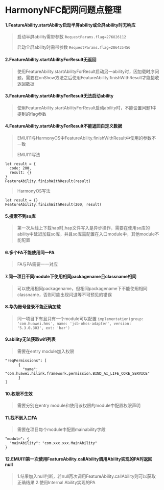 # HarmonyNFC配网问题点整理
#### 1.FeatureAbility.startAbility启动半屏ability或全屏ability时无响应
>启动半屏ability需带参数
>`RequestParams.flag=276826112`
>
>启动全屏ability时需带参数
>`RequestParams.flag=286435456`

#### 2.FeatureAbility.startAbilityForResult无返回
>使用FeatureAbility.startAbilityForResult启动另一ability时，因加载时序问题，需要在onShow方法之后使用FeatureAbility.finishWithResult才能接收返回数据

#### 3.FeatureAbility.startAbilityForResult无法启动ability
>使用FeatureAbility.startAbilityForResult启动ability时，不能设置问题1中提到的flag参数

#### 4.FeatureAbility.startAbilityForResult不能返回自定义数据
>EMUI11与HarmonyOS中FeatureAbility.finishWithResult中使用的参数不一致
>
>EMUI11写法
```
let result = {
  code: 200,
  result: {}
}
FeatureAbility.finishWithResult(result)
```
>HarmonyOS写法
```
let result = {}
FeatureAbility.finishWithResult(200, result)
```

#### 5.搜索不到so库
>第一次从线上下载hap时,hap文件写入是异步操作，需要在使用so库的ability中延迟加载so库，并且so库需配置在入口module中，其他module不能配置

#### 6.多个FA不能使用同一PA
>FA与PA需要一一对应

#### 7.同一项目不同module下使用相同packagename且classname相同
>可以使用相同packagename，但相同packagename下不能使用相同classname，否则可能出现闪退等不可预见的错误

#### 8.华为账号登录不能正确加载
>同一项目下有且只有一个module可以配置
>`implementation(group: 'com.huawei.hms', name: 'jsb-ohos-adapter', version: '5.3.0.303', ext: 'har')`

#### 9.ability无法获取wifi列表
>需要在entry module加入权限
```
"reqPermissions": [
      {
        "name": "com.huawei.hilink.framework.permission.BIND_AI_LIFE_CORE_SERVICE"
      }
]
```

#### 10.权限不生效
>需要分别在entry module和使用该权限的module中配置权限声明

#### 11.找不到入口FA
>需要在项目每个module中配置mainability字段
```
"module": {
  "mainAbility": "com.xxx.xxx.MainAbility"
}
```

#### 12.EMUI11第一次使用FeatureAbility.callAbility调用Ability实现的PA时返回null
>1.结果加入null判断，若null再次调用FeatureAbility.callAbility则可以获取正确结果
>2.使用Internal Ability实现的PA


